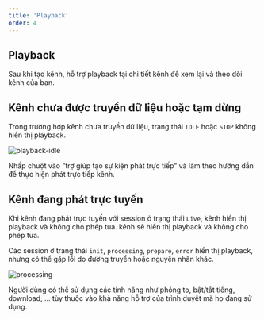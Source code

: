 ```yaml
---
title: 'Playback'
order: 4
---
```


## Playback

Sau khi tạo kênh, hỗ trợ playback tại chi tiết kênh để xem lại và theo dõi kênh của bạn.

## Kênh chưa được truyền dữ liệu hoặc tạm dừng
Trong trường hợp kênh chưa truyền dữ liệu, trạng thái `IDLE` hoặc `STOP` không hiển thị playback. 

![playback-idle](/images/livestream/playback-idle.png)

Nhấp chuột vào ”trợ giúp tạo sự kiện phát trực tiếp” và làm theo hướng dẫn để thực hiện phát trực tiếp kênh.

## Kênh đang phát trực tuyến

Khi kênh đang phát trực tuyến với session ở trạng thái `Live`, kênh hiển thị playback và không cho phép tua. kênh sẽ hiển thị playback và không cho phép tua. 

Các session ở trạng thái `init`, `processing`, `prepare`, `error` hiển thị playback, nhưng có thể gặp lỗi do đường truyền hoặc nguyên nhân khác.

![processing](/images/livestream/session-processing.png)

Người dùng có thể sử dụng các tính năng như phóng to, bật/tắt tiếng, download, … tùy thuộc vào khả năng hỗ trợ của trình duyệt mà họ đang sử dụng.
